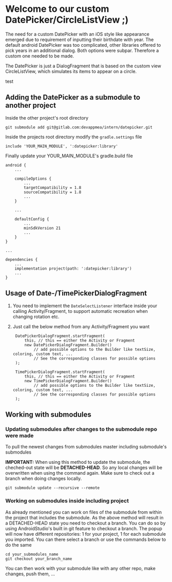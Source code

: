 # Welcome to our custom DatePicker/CircleListView ;)

The need for a custom DatePicker with an iOS style like appearance emerged due to requirement of inputting their birthdate with year. The default android DatePicker was too complicated, other libraries offered to pick years in an additional dialog. Both options were subpar. Therefore a custom one needed to be made.

The DatePicker is just a DialogFragment that is based on the custom view CircleListView, which simulates its items to appear on a circle.



test

## Adding the DatePicker as a submodule to another project
Inside the other project's root directory

    git submodule add git@gitlab.com:devappmea/intern/datepicker.git
    
Inside the projects root directory modify the `gradle.settings` file

    include 'YOUR_MAIN_MODULE', ':datepicker:library'
    
Finally update your YOUR_MAIN_MODULE's gradle.build file

    android {
        ...
    
        compileOptions {
            ...
            targetCompatibility = 1.8
            sourceCompatibility = 1.8
            ...
        }
        
        ...
        
        defaultConfig {
            ...
            minSdkVersion 21
            ...
        }
    }
    
    ... 
    
    dependencies {
        ...
        implementation project(path: ':datepicker:library')
        ...
    }
    
## Usage of Date-/TimePickerDialogFragment
1. You need to implement the `DateSelectListener` interface inside your calling Activity/Fragment, to support automatic recreation when changing rotation etc.

2. Just call the below method from any Activity/Fragment you want  

        DatePickerDialogFragment.startFragment(
            this, // this == either the Activity or Fragment
            new DatePickerDialogFragment.Builder()
                // add possible options to the Builder like textSize, coloring, custom text, ...
                // See the corresponding classes for possible options
        );
    
        TimePickerDialogFragment.startFragment(
            this, // this == either the Activity or Fragment
            new TimePickerDialogFragment.Builder()
                // add possible options to the Builder like textSize, coloring, custom text, ...
                // See the corresponding classes for possible options
        );





## Working with submodules


### Updating submodules after changes to the submodule repo were made
To pull the newest changes from submodules master including submodule's submodules   

**IMPORTANT:** When using this method to update the submodule, the cheched-out state will be **DETACHED-HEAD**. So any local changes will be overwritten when using the command again. Make sure to check out a branch when doing changes locally.

    git submodule update --recursive --remote




### Working on submodules inside including project
As already mentioned you can work on files of the submodule from within the project that includes the submodule. As the above method will result in a DETACHED-HEAD state you need to checkout a branch. You can do so by using AndroidStudio's built in git feature to checkout a branch. The popup will now have different repositories: 1 for your project, 1 for each submodule you imported. You can there select a branch or use the commands below to do the same
    
    cd your_submodules_name
    git checkout your_branch_name
    
You can then work with your submodule like with any other repo, make changes, push them, ...
